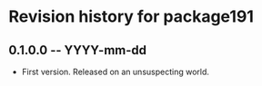 # Revision history for package191

## 0.1.0.0 -- YYYY-mm-dd

* First version. Released on an unsuspecting world.
